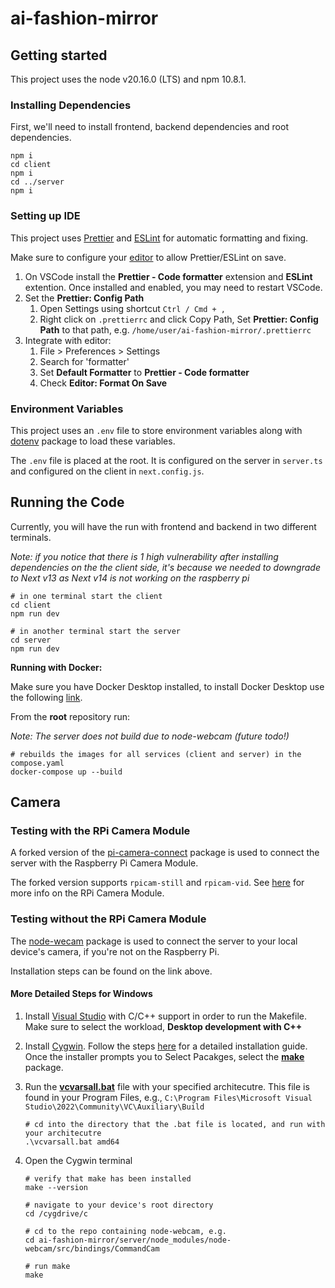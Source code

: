 # ai-fashion-mirror

## Getting started

This project uses the node v20.16.0 (LTS) and npm 10.8.1.

### Installing Dependencies

First, we'll need to install frontend, backend dependencies and root dependencies.

```shell
npm i
cd client
npm i
cd ../server
npm i
```

### Setting up IDE

This project uses [Prettier](https://prettier.io/) and [ESLint](eslint.org) for automatic formatting and fixing.

Make sure to configure your [editor](https://prettier.io/docs/en/editors) to allow Prettier/ESLint on save.

1. On VSCode install the **Prettier - Code formatter** extension and **ESLint** extention. Once installed and enabled, you may need to restart VSCode.
2. Set the **Prettier: Config Path**
    1. Open Settings using shortcut `Ctrl / Cmd + ,`
    2. Right click on `.prettierrc` and click Copy Path, Set **Prettier: Config Path** to that path, e.g. `/home/user/ai-fashion-mirror/.prettierrc`
3. Integrate with editor:
    1. File > Preferences > Settings
    2. Search for 'formatter'
    3. Set **Default Formatter** to **Prettier - Code formatter**
    4. Check **Editor: Format On Save**

### Environment Variables

This project uses an `.env` file to store environment variables along with [dotenv](https://www.npmjs.com/package/dotenv) package to load these variables.

The `.env` file is placed at the root. It is configured on the server in `server.ts` and configured on the client in `next.config.js`.

## Running the Code

Currently, you will have the run with frontend and backend in two different terminals.

_Note: if you notice that there is 1 high vulnerability after installing dependencies on the the client side, it's because we needed to downgrade to Next v13 as Next v14 is not working on the raspberry pi_

```shell
# in one terminal start the client
cd client
npm run dev
```

```shell
# in another terminal start the server
cd server
npm run dev
```

**Running with Docker:**

Make sure you have Docker Desktop installed, to install Docker Desktop use the following [link](https://www.docker.com/products/docker-desktop/).

From the **root** repository run:

_Note: The server does not build due to node-webcam (future todo!)_

```shell
# rebuilds the images for all services (client and server) in the compose.yaml
docker-compose up --build
```

## Camera

### Testing with the RPi Camera Module

A forked version of the [pi-camera-connect](https://www.npmjs.com/package/pi-camera-connect) package is used to connect the server with the Raspberry Pi Camera Module.

The forked version supports `rpicam-still` and `rpicam-vid`. See [here](https://projects.raspberrypi.org/en/projects/getting-started-with-picamera/3) for more info on the RPi Camera Module.

### Testing without the RPi Camera Module

The [node-wecam](https://www.npmjs.com/package/node-webcam) package is used to connect the server to your local device's camera, if you're not on the Raspberry Pi.

Installation steps can be found on the link above.

#### More Detailed Steps for Windows

1. Install [Visual Studio](https://learn.microsoft.com/en-us/cpp/build/vscpp-step-0-installation?view=msvc-170) with C/C++ support in order to run the Makefile. Make sure to select the workload, **Desktop development with C++**
2. Install [Cygwin](https://cygwin.com/install.html). Follow the steps [here](https://github.com/lakelse/videos/tree/90d2e365e07b365795852fcd679eb93be5d8b6f7/01-install-cygwin-on-windows-youtube) for a detailed installation guide. Once the installer prompts you to Select Pacakges, select the [**make**](https://earthly.dev/blog/makefiles-on-windows/#:~:text=make%20%2Dv.-,Cygwin,-Historically%2C%20one%20of) package.
3. Run the [**vcvarsall.bat**](https://learn.microsoft.com/en-us/cpp/build/building-on-the-command-line?view=msvc-170) file with your specified architecutre. This file is found in your Program Files, e.g., `C:\Program Files\Microsoft Visual Studio\2022\Community\VC\Auxiliary\Build`
   ```shell
   # cd into the directory that the .bat file is located, and run with your architecutre
   .\vcvarsall.bat amd64
   ```
4. Open the Cygwin terminal

   ```shell
   # verify that make has been installed
   make --version

   # navigate to your device's root directory
   cd /cygdrive/c

   # cd to the repo containing node-webcam, e.g.
   cd ai-fashion-mirror/server/node_modules/node-webcam/src/bindings/CommandCam

   # run make
   make
   ```
